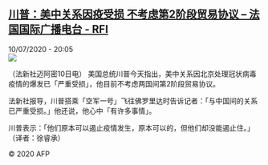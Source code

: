 <!--1594410964000-->
[川普：美中关系因疫受损 不考虑第2阶段贸易协议 – 法国国际广播电台 - RFI](http://www.rfi.fr//cn/contenu/20200710-%E5%B7%9D%E6%99%AE%E7%BE%8E%E4%B8%AD%E5%85%B3%E7%B3%BB%E5%9B%A0%E7%96%AB%E5%8F%97%E6%8D%9F-%E4%B8%8D%E8%80%83%E8%99%91%E7%AC%AC2%E9%98%B6%E6%AE%B5%E8%B4%B8%E6%98%93%E5%8D%8F%E8%AE%AE)
------

<div>10/07/2020 - 20:05</div><img src="https://s.rfi.fr/media/display/e7a4f558-c2df-11ea-a232-005056bff430/w:310/p:16x9/int0001b.200711020504.jpg"><div class="t-content__body u-clearfix"><div class="m-interstitial"></div><p>（法新社迈阿密10日电）    美国总统川普今天指出，美中关系因北京处理冠状病毒疫情的爆发已「严重受损」，他目前不考虑两国间第2阶段贸易协议。</p><p>    法新社报导，川普搭乘「空军一号」飞往佛罗里达时告诉记者：「与中国间的关系已严重受损。」他还说，他心中「有许多事情」。</p><p>    川普表示：「他们原本可以遏止疫情发生，原本可以的，但他们却没能遏止住。」（译者：徐睿承）</p><p></p><p class="t-copyright">© 2020 AFP</p>        </div>
